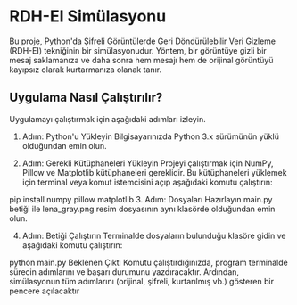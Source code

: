 
# RDH-EI Simülasyonu
Bu proje, Python'da Şifreli Görüntülerde Geri Döndürülebilir Veri Gizleme (RDH-EI) tekniğinin bir simülasyonudur. Yöntem, bir görüntüye gizli bir mesaj saklamanıza ve daha sonra hem mesajı hem de orijinal görüntüyü kayıpsız olarak kurtarmanıza olanak tanır.

## Uygulama Nasıl Çalıştırılır?
Uygulamayı çalıştırmak için aşağıdaki adımları izleyin.

1. Adım: Python'u Yükleyin
Bilgisayarınızda Python 3.x sürümünün yüklü olduğundan emin olun.

2. Adım: Gerekli Kütüphaneleri Yükleyin
Projeyi çalıştırmak için NumPy, Pillow ve Matplotlib kütüphaneleri gereklidir. Bu kütüphaneleri yüklemek için terminal veya komut istemcisini açıp aşağıdaki komutu çalıştırın:

pip install numpy pillow matplotlib
3. Adım: Dosyaları Hazırlayın
main.py betiği ile lena_gray.png resim dosyasının aynı klasörde olduğundan emin olun.

4. Adım: Betiği Çalıştırın
Terminalde dosyaların bulunduğu klasöre gidin ve aşağıdaki komutu çalıştırın:

python main.py
Beklenen Çıktı
Komutu çalıştırdığınızda, program terminalde sürecin adımlarını ve başarı durumunu yazdıracaktır. Ardından, simülasyonun tüm adımlarını (orijinal, şifreli, kurtarılmış vb.) gösteren bir pencere açılacaktır

